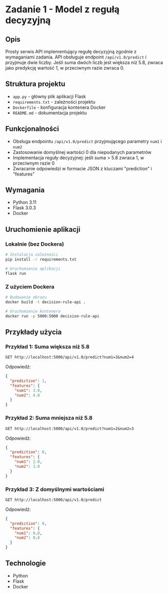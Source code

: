 # Zadanie 1 - Model z regułą decyzyjną

## Opis
Prosty serwis API implementujący regułę decyzyjną zgodnie z wymaganiami zadania. API obsługuje endpoint `/api/v1.0/predict` i przyjmuje dwie liczby. Jeśli suma dwóch liczb jest większa niż 5.8, zwraca jako predykcję wartość 1, w przeciwnym razie zwraca 0.

## Struktura projektu
- `app.py` - główny plik aplikacji Flask
- `requirements.txt` - zależności projektu
- `Dockerfile` - konfiguracja kontenera Docker
- `README.md` - dokumentacja projektu

## Funkcjonalności
- Obsługa endpointu `/api/v1.0/predict` przyjmującego parametry `num1` i `num2`
- Zastosowanie domyślnej wartości 0 dla niepodanych parametrów
- Implementacja reguły decyzyjnej: jeśli suma > 5.8 zwraca 1, w przeciwnym razie 0
- Zwracanie odpowiedzi w formacie JSON z kluczami "prediction" i "features"

## Wymagania
- Python 3.11
- Flask 3.0.3
- Docker

## Uruchomienie aplikacji

### Lokalnie (bez Dockera)
```bash
# Instalacja zależności
pip install -r requirements.txt

# Uruchomienie aplikacji
flask run
```

### Z użyciem Dockera
```bash
# Budowanie obrazu
docker build -t decision-rule-api .

# Uruchomienie kontenera
docker run -p 5000:5000 decision-rule-api
```

## Przykłady użycia

### Przykład 1: Suma większa niż 5.8
```
GET http://localhost:5000/api/v1.0/predict?num1=3&num2=4
```

Odpowiedź:
```json
{
  "prediction": 1,
  "features": {
    "num1": 3.0,
    "num2": 4.0
  }
}
```

### Przykład 2: Suma mniejsza niż 5.8
```
GET http://localhost:5000/api/v1.0/predict?num1=2&num2=3
```

Odpowiedź:
```json
{
  "prediction": 0,
  "features": {
    "num1": 2.0,
    "num2": 3.0
  }
}
```

### Przykład 3: Z domyślnymi wartościami
```
GET http://localhost:5000/api/v1.0/predict
```

Odpowiedź:
```json
{
  "prediction": 0,
  "features": {
    "num1": 0.0,
    "num2": 0.0
  }
}
```

## Technologie
- Python
- Flask
- Docker